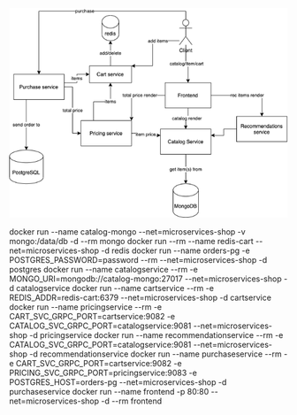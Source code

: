 [![Architecture](./docs/img/diagram.png)](./docs/img/diagram.png)

docker run --name catalog-mongo --net=microservices-shop -v mongo:/data/db -d --rm mongo
docker run --rm --name redis-cart --net=microservices-shop -d redis
docker run --name orders-pg -e POSTGRES_PASSWORD=password --rm --net=microservices-shop -d postgres
docker run --name catalogservice --rm -e MONGO_URI=mongodb://catalog-mongo:27017 --net=microservices-shop -d catalogservice
docker run --name cartservice --rm -e REDIS_ADDR=redis-cart:6379 --net=microservices-shop -d cartservice
docker run --name pricingservice --rm -e CART_SVC_GRPC_PORT=cartservice:9082 -e CATALOG_SVC_GRPC_PORT=catalogservice:9081 --net=microservices-shop -d pricingservice
docker run --name recommendationservice --rm -e CATALOG_SVC_GRPC_PORT=catalogservice:9081 --net=microservices-shop -d recommendationservice
docker run --name purchaseservice --rm -e CART_SVC_GRPC_PORT=cartservice:9082 -e PRICING_SVC_GRPC_PORT=pricingservice:9083 -e POSTGRES_HOST=orders-pg --net=microservices-shop -d purchaseservice
docker run --name frontend -p 80:80 --net=microservices-shop -d --rm frontend
